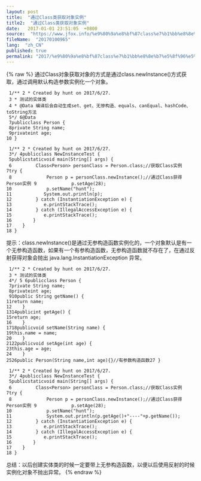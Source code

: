 ```yaml
---
layout: post
title:  "通过Class类获取对象实例"
title2:  "通过Class类获取对象实例"
date:   2017-01-01 23:51:05  +0800
source:  "https://www.jfox.info/%e9%80%9a%e8%bf%87class%e7%b1%bb%e8%8e%b7%e5%8f%96%e5%af%b9%e8%b1%a1%e5%ae%9e%e4%be%8b.html"
fileName:  "20170100965"
lang:  "zh_CN"
published: true
permalink: "2017/%e9%80%9a%e8%bf%87class%e7%b1%bb%e8%8e%b7%e5%8f%96%e5%af%b9%e8%b1%a1%e5%ae%9e%e4%be%8b.html"
---
```

{% raw %}
通过Class对象获取对象的方式是通过class.newInstance()方式获取，通过调用默认构造参数实例化一个对象。

     1/** 2 * Created by hunt on 2017/6/27.
     3 * 测试的实体类
     4 * @Data 编译后会自动生成set、get、无惨构造、equals、canEqual、hashCode、toString方法
     5*/ 6@Data
     7publicclass Person {
     8private String name;
     9privateint age;
    10 }

     1/** 2 * Created by hunt on 2017/6/27.
     3*/ 4publicclass NewInstanceTest {
     5publicstaticvoid main(String[] args) {
     6         Class<Person> personClass = Person.class;//获取Class实例 7try {
     8             Person p = personClass.newInstance();//通过Class获得Person实例 9             p.setAge(28);
    10             p.setName("hunt");
    11            System.out.println(p);
    12         } catch (InstantiationException e) {
    13            e.printStackTrace();
    14         } catch (IllegalAccessException e) {
    15            e.printStackTrace();
    16        }
    17    }
    18 }

提示：class.newInstance()是通过无参构造函数实例化的，一个对象默认是有一个无参构造函数，如果有一个有参构造函数，无参构造函数就不存在了，在通过反射获得对象会抛出 java.lang.InstantiationException 异常。

     1/** 2 * Created by hunt on 2017/6/27.
     3 * 测试的实体类
     4*/ 5 6publicclass Person {
     7private String name;
     8privateint age;
     910public String getName() {
    11return name;
    12    }
    1314publicint getAge() {
    15return age;
    16    }
    1718publicvoid setName(String name) {
    19this.name = name;
    20    }
    2122publicvoid setAge(int age) {
    23this.age = age;
    24    }
    2526public Person(String name,int age){}//有参数构造函数27 }

     1/** 2 * Created by hunt on 2017/6/27.
     3*/ 4publicclass NewInstanceTest {
     5publicstaticvoid main(String[] args) {
     6         Class<Person> personClass = Person.class;//获取Class实例 7try {
     8             Person p = personClass.newInstance();//通过Class获得Person实例 9             p.setAge(28);
    10             p.setName("hunt");
    11             System.out.println(p.getAge()+"----"+p.getName());
    12         } catch (InstantiationException e) {
    13            e.printStackTrace();
    14         } catch (IllegalAccessException e) {
    15            e.printStackTrace();
    16        }
    17    }
    18 }

总结：以后创建实体类的时候一定要带上无参构造函数，以便以后使用反射的时候实例化对象不抛出异常。
{% endraw %}